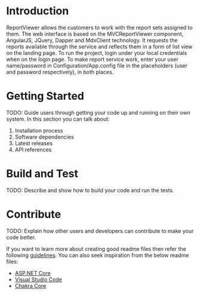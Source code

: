 # Introduction
ReportViewer allows the customers to work with the report sets assigned to them. The web interface is based on the MVCReportViewer component, AngularJS, JQuery, Dapper and MdxClient technology. 
It requests the reports available through the service and reflects them in a form of list view on the landing page.
To run the project, login under your local credentials when on the login page. To make report service work, enter your user name/password  in Configuration/App.config file in the placeholders (user and password respectively),
in both places.  

# Getting Started
TODO: Guide users through getting your code up and running on their own system. In this section you can talk about:
1.	Installation process
2.	Software dependencies
3.	Latest releases
4.	API references

# Build and Test
TODO: Describe and show how to build your code and run the tests.

# Contribute
TODO: Explain how other users and developers can contribute to make your code better.

If you want to learn more about creating good readme files then refer the following [guidelines](https://www.visualstudio.com/en-us/docs/git/create-a-readme). You can also seek inspiration from the below readme files:
- [ASP.NET Core](https://github.com/aspnet/Home)
- [Visual Studio Code](https://github.com/Microsoft/vscode)
- [Chakra Core](https://github.com/Microsoft/ChakraCore)
